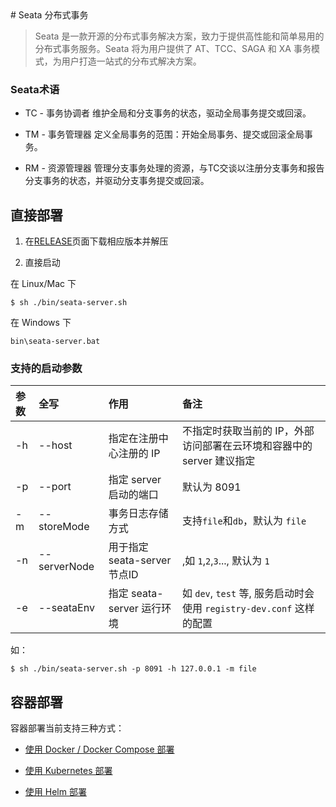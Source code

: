 <section class="content-section"><div class="sidemenu"><div class="sidemenu-toggle">
# Seata 分布式事务

> Seata 是一款开源的分布式事务解决方案，致力于提供高性能和简单易用的分布式事务服务。Seata 将为用户提供了 AT、TCC、SAGA 和 XA 事务模式，为用户打造一站式的分布式解决方案。

###  Seata术语

* TC - 事务协调者
  维护全局和分支事务的状态，驱动全局事务提交或回滚。

* TM - 事务管理器
  定义全局事务的范围：开始全局事务、提交或回滚全局事务。

* RM - 资源管理器
  管理分支事务处理的资源，与TC交谈以注册分支事务和报告分支事务的状态，并驱动分支事务提交或回滚。
<h2>直接部署</h2>
<ol>
<li>
<p>在<a href="https://github.com/seata/seata/releases">RELEASE</a>页面下载相应版本并解压</p>
</li>
<li>
<p>直接启动</p>
</li>
</ol>
<p>在 Linux/Mac 下</p>
<pre><code class="language-bash">$ sh ./bin/seata-server.sh
</code></pre>
<p>在 Windows 下</p>
<pre><code class="language-cmd">bin\seata-server.bat
</code></pre>
<h3>支持的启动参数</h3>
<table>
<thead>
<tr>
<th style="text-align:left">参数</th>
<th style="text-align:left">全写</th>
<th style="text-align:left">作用</th>
<th style="text-align:left">备注</th>
</tr>
</thead>
<tbody>
<tr>
<td style="text-align:left">-h</td>
<td style="text-align:left">--host</td>
<td style="text-align:left">指定在注册中心注册的 IP</td>
<td style="text-align:left">不指定时获取当前的 IP，外部访问部署在云环境和容器中的 server 建议指定</td>
</tr>
<tr>
<td style="text-align:left">-p</td>
<td style="text-align:left">--port</td>
<td style="text-align:left">指定 server 启动的端口</td>
<td style="text-align:left">默认为 8091</td>
</tr>
<tr>
<td style="text-align:left">-m</td>
<td style="text-align:left">--storeMode</td>
<td style="text-align:left">事务日志存储方式</td>
<td style="text-align:left">支持<code>file</code>和<code>db</code>，默认为 <code>file</code></td>
</tr>
<tr>
<td style="text-align:left">-n</td>
<td style="text-align:left">--serverNode</td>
<td style="text-align:left">用于指定seata-server节点ID</td>
<td style="text-align:left">,如 <code>1</code>,<code>2</code>,<code>3</code>..., 默认为 <code>1</code></td>
</tr>
<tr>
<td style="text-align:left">-e</td>
<td style="text-align:left">--seataEnv</td>
<td style="text-align:left">指定 seata-server 运行环境</td>
<td style="text-align:left">如 <code>dev</code>, <code>test</code> 等, 服务启动时会使用 <code>registry-dev.conf</code> 这样的配置</td>
</tr>
</tbody>
</table>
<p>如：</p>
<pre><code class="language-bash">$ sh ./bin/seata-server.sh -p 8091 -h 127.0.0.1 -m file
</code></pre>
<h2>容器部署</h2>
<p>容器部署当前支持三种方式：</p>
<ul>
<li>
<p><a href="/zh-cn/docs/ops/deploy-by-docker.html">使用 Docker / Docker Compose 部署 </a></p>
</li>
<li>
<p><a href="/zh-cn/docs/ops/deploy-by-kubernetes.html">使用 Kubernetes 部署 </a></p>
</li>
<li>
<p><a href="/zh-cn/docs/ops/deploy-by-helm.html">使用 Helm 部署</a></p>
</li>
</ul>
</div></section>
